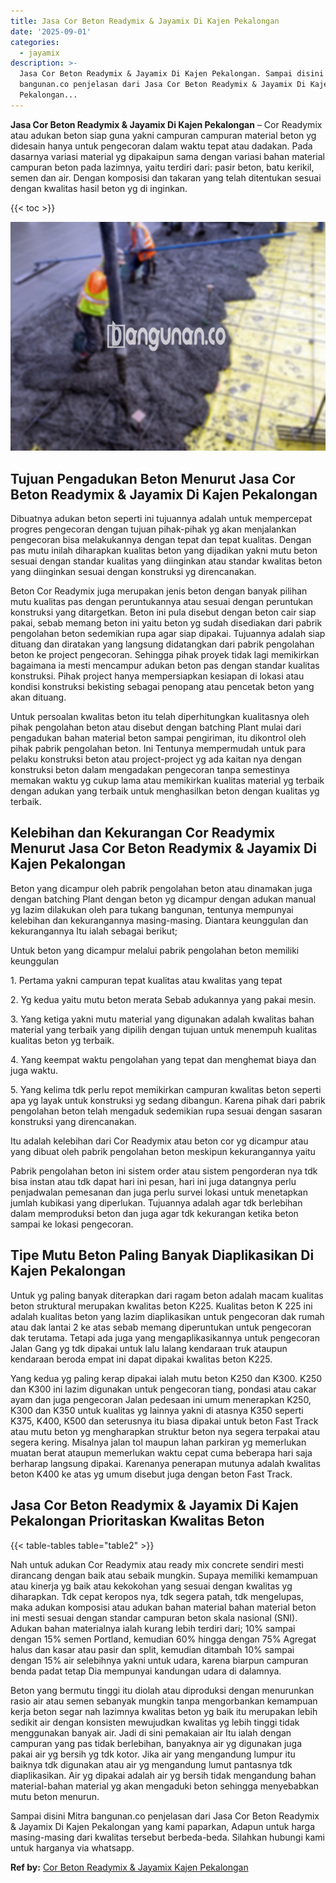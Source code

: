 ```yaml
---
title: Jasa Cor Beton Readymix & Jayamix Di Kajen Pekalongan
date: '2025-09-01'
categories:
  - jayamix
description: >-
  Jasa Cor Beton Readymix & Jayamix Di Kajen Pekalongan. Sampai disini Mitra
  bangunan.co penjelasan dari Jasa Cor Beton Readymix & Jayamix Di Kajen
  Pekalongan...
---
```


**Jasa Cor Beton Readymix & Jayamix Di Kajen Pekalongan** – Cor Readymix atau adukan beton siap guna yakni campuran campuran material beton yg didesain hanya untuk pengecoran dalam waktu tepat atau dadakan. Pada dasarnya variasi material yg dipakaipun sama dengan variasi bahan material campuran beton pada lazimnya, yaitu terdiri dari: pasir beton, batu kerikil, semen dan air. Dengan komposisi dan takaran yang telah ditentukan sesuai dengan kwalitas hasil beton yg di inginkan.

{{< toc >}}

![Jasa Cor Beton Readymix & Jayamix Di Kajen Pekalongan](/images/jasa-cor-readymix-43.png)

## Tujuan Pengadukan Beton Menurut Jasa Cor Beton Readymix & Jayamix Di Kajen Pekalongan

Dibuatnya adukan beton seperti ini tujuannya adalah untuk mempercepat progres pengecoran dengan tujuan pihak-pihak yg akan menjalankan pengecoran bisa melakukannya dengan tepat dan tepat kualitas. Dengan pas mutu inilah diharapkan kualitas beton yang dijadikan yakni mutu beton sesuai dengan standar kualitas yang diinginkan atau standar kwalitas beton yang diinginkan sesuai dengan konstruksi yg direncanakan.

Beton Cor Readymix juga merupakan jenis beton dengan banyak pilihan mutu kualitas pas dengan peruntukannya atau sesuai dengan peruntukan konstruksi yang ditargetkan. Beton ini pula disebut dengan beton cair siap pakai, sebab memang beton ini yaitu beton yg sudah disediakan dari pabrik pengolahan beton sedemikian rupa agar siap dipakai. Tujuannya adalah siap dituang dan diratakan yang langsung didatangkan dari pabrik pengolahan beton ke project pengecoran. Sehingga pihak proyek tidak lagi memikirkan bagaimana ia mesti mencampur adukan beton pas dengan standar kualitas konstruksi. Pihak project hanya mempersiapkan kesiapan di lokasi atau kondisi konstruksi bekisting sebagai penopang atau pencetak beton yang akan dituang.

Untuk persoalan kwalitas beton itu telah diperhitungkan kualitasnya oleh pihak pengolahan beton atau disebut dengan batching Plant mulai dari pengadukan bahan material beton sampai pengiriman, itu dikontrol oleh pihak pabrik pengolahan beton. Ini Tentunya mempermudah untuk para pelaku konstruksi beton atau project-project yg ada kaitan nya dengan konstruksi beton dalam mengadakan pengecoran tanpa semestinya memakan waktu yg cukup lama atau memikirkan kualitas material yg terbaik dengan adukan yang terbaik untuk menghasilkan beton dengan kualitas yg terbaik.

## Kelebihan dan Kekurangan Cor Readymix Menurut Jasa Cor Beton Readymix & Jayamix Di Kajen Pekalongan

Beton yang dicampur oleh pabrik pengolahan beton atau dinamakan juga dengan batching Plant dengan beton yg dicampur dengan adukan manual yg lazim dilakukan oleh para tukang bangunan, tentunya mempunyai kelebihan dan kekurangannya masing-masing. Diantara keunggulan dan kekurangannya Itu ialah sebagai berikut;

Untuk beton yang dicampur melalui pabrik pengolahan beton memiliki keunggulan

1\. Pertama yakni campuran tepat kualitas atau kwalitas yang tepat

2\. Yg kedua yaitu mutu beton merata Sebab adukannya yang pakai mesin.

3\. Yang ketiga yakni mutu material yang digunakan adalah kwalitas bahan material yang terbaik yang dipilih dengan tujuan untuk menempuh kualitas kualitas beton yg terbaik.

4\. Yang keempat waktu pengolahan yang tepat dan menghemat biaya dan juga waktu.

5\. Yang kelima tdk perlu repot memikirkan campuran kwalitas beton seperti apa yg layak untuk konstruksi yg sedang dibangun. Karena pihak dari pabrik pengolahan beton telah mengaduk sedemikian rupa sesuai dengan sasaran konstruksi yang direncanakan.

Itu adalah kelebihan dari Cor Readymix atau beton cor yg dicampur atau yang dibuat oleh pabrik pengolahan beton meskipun kekurangannya yaitu

Pabrik pengolahan beton ini sistem order atau sistem pengorderan nya tdk bisa instan atau tdk dapat hari ini pesan, hari ini juga datangnya perlu penjadwalan pemesanan dan juga perlu survei lokasi untuk menetapkan jumlah kubikasi yang diperlukan. Tujuannya adalah agar tdk berlebihan dalam memproduksi beton dan juga agar tdk kekurangan ketika beton sampai ke lokasi pengecoran.

## Tipe Mutu Beton Paling Banyak Diaplikasikan Di Kajen Pekalongan

Untuk yg paling banyak diterapkan dari ragam beton adalah macam kualitas beton struktural merupakan kwalitas beton K225. Kualitas beton K 225 ini adalah kualitas beton yang lazim diaplikasikan untuk pengecoran dak rumah atau dak lantai 2 ke atas sebab memang diperuntukan untuk pengecoran dak terutama. Tetapi ada juga yang mengaplikasikannya untuk pengecoran Jalan Gang yg tdk dipakai untuk lalu lalang kendaraan truk ataupun kendaraan beroda empat ini dapat dipakai kwalitas beton K225.

Yang kedua yg paling kerap dipakai ialah mutu beton K250 dan K300. K250 dan K300 ini lazim digunakan untuk pengecoran tiang, pondasi atau cakar ayam dan juga pengecoran Jalan pedesaan ini umum menerapkan K250, K300 dan K350 untuk kualitas yg lainnya yakni di atasnya K350 seperti K375, K400, K500 dan seterusnya itu biasa dipakai untuk beton Fast Track atau mutu beton yg mengharapkan struktur beton nya segera terpakai atau segera kering. Misalnya jalan tol maupun lahan parkiran yg memerlukan muatan berat ataupun memerlukan waktu cepat cuma beberapa hari saja berharap langsung dipakai. Karenanya penerapan mutunya adalah kwalitas beton K400 ke atas yg umum disebut juga dengan beton Fast Track.

## Jasa Cor Beton Readymix & Jayamix Di Kajen Pekalongan Prioritaskan Kwalitas Beton

{{< table-tables table="table2" >}}

Nah untuk adukan Cor Readymix atau ready mix concrete sendiri mesti dirancang dengan baik atau sebaik mungkin. Supaya memiliki kemampuan atau kinerja yg baik atau kekokohan yang sesuai dengan kwalitas yg diharapkan. Tdk cepat keropos nya, tdk segera patah, tdk mengelupas, maka adukan komposisi atau adukan bahan material bahan material beton ini mesti sesuai dengan standar campuran beton skala nasional (SNI). Adukan bahan materialnya ialah kurang lebih terdiri dari; 10% sampai dengan 15% semen Portland, kemudian 60% hingga dengan 75% Agregat halus dan kasar atau pasir dan split, kemudian ditambah 10% sampai dengan 15% air selebihnya yakni untuk udara, karena biarpun campuran benda padat tetap Dia mempunyai kandungan udara di dalamnya.

Beton yang bermutu tinggi itu diolah atau diproduksi dengan menurunkan rasio air atau semen sebanyak mungkin tanpa mengorbankan kemampuan kerja beton segar nah lazimnya kwalitas beton yg baik itu merupakan lebih sedikit air dengan konsisten mewujudkan kwalitas yg lebih tinggi tidak menggunakan banyak air. Jadi di sini pemakaian air Itu ialah dengan campuran yang pas tidak berlebihan, banyaknya air yg digunakan juga pakai air yg bersih yg tdk kotor. Jika air yang mengandung lumpur itu baiknya tdk digunakan atau air yg mengandung lumut pantasnya tdk diaplikasikan. Air yg dipakai adalah air yg bersih tidak mengandung bahan material-bahan material yg akan mengaduki beton sehingga menyebabkan mutu beton menurun.

Sampai disini Mitra bangunan.co penjelasan dari Jasa Cor Beton Readymix & Jayamix Di Kajen Pekalongan yang kami paparkan, Adapun untuk harga masing-masing dari kwalitas tersebut berbeda-beda. Silahkan hubungi kami untuk harganya via whatsapp.

**Ref by:** [Cor Beton Readymix & Jayamix Kajen Pekalongan](https://id.wikipedia.org/wiki/Cor)
